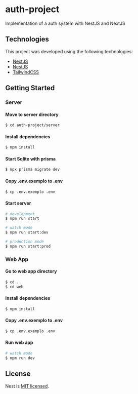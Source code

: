 # auth-project
Implementation of a auth system with NestJS and NextJS

## Technologies

This project was developed using the following technologies:

- [NextJS](https://nextjs.org/docs)
- [NestJS](https://docs.nestjs.com/)
- [TailwindCSS](https://tailwindcss.com/docs/installation)

## Getting Started 
### Server
#### Move to server directory
```bash
$ cd auth-project/server
```

#### Install dependencies
```bash
$ npm install
```

#### Start Sqlite with prisma
```bash
$ npx prisma migrate dev
```

#### Copy .env.exemplo to .env
```bash
$ cp .env.exemplo .env
```

#### Start server
```bash
# development
$ npm run start

# watch mode
$ npm run start:dev

# production mode
$ npm run start:prod
```

### Web App
#### Go to web app directory
```bash
$ cd ..
$ cd web
```

#### Install dependencies
```bash
$ npm install
```

#### Copy .env.exemplo to .env
```bash
$ cp .env.exemplo .env
```

#### Run web app
```bash
# watch mode
$ npm run dev
```

## License

Nest is [MIT licensed](LICENSE).
